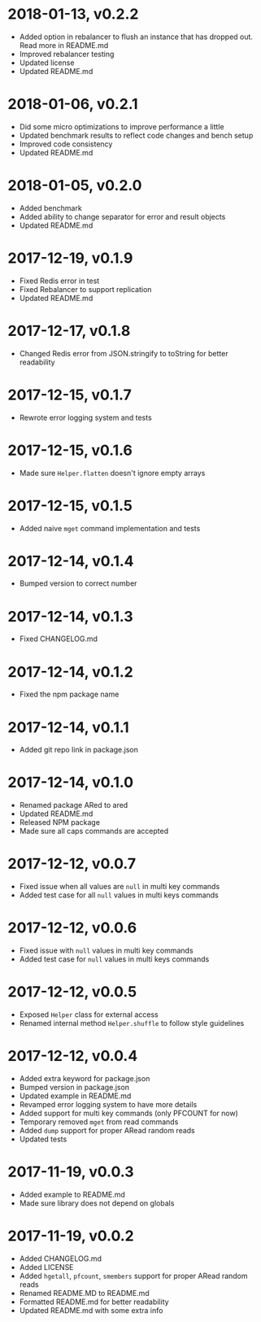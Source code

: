 # 2018-01-13, v0.2.2
* Added option in rebalancer to flush an instance that has dropped out. Read more in README.md
* Improved rebalancer testing
* Updated license 
* Updated README.md

# 2018-01-06, v0.2.1
* Did some micro optimizations to improve performance a little
* Updated benchmark results to reflect code changes and bench setup
* Improved code consistency
* Updated README.md

# 2018-01-05, v0.2.0
* Added benchmark
* Added ability to change separator for error and result objects
* Updated README.md

# 2017-12-19, v0.1.9
* Fixed Redis error in test
* Fixed Rebalancer to support replication
* Updated README.md

# 2017-12-17, v0.1.8
* Changed Redis error from JSON.stringify to toString for better readability

# 2017-12-15, v0.1.7
* Rewrote error logging system and tests

# 2017-12-15, v0.1.6
* Made sure `Helper.flatten` doesn't ignore empty arrays

# 2017-12-15, v0.1.5
* Added naive `mget` command implementation and tests

# 2017-12-14, v0.1.4
* Bumped version to correct number

# 2017-12-14, v0.1.3
* Fixed CHANGELOG.md

# 2017-12-14, v0.1.2
* Fixed the npm package name

# 2017-12-14, v0.1.1
* Added git repo link in package.json

# 2017-12-14, v0.1.0
* Renamed package ARed to ared
* Updated README.md
* Released NPM package
* Made sure all caps commands are accepted

# 2017-12-12, v0.0.7
* Fixed issue when all values are `null` in multi key commands 
* Added test case for all `null` values in multi keys commands

# 2017-12-12, v0.0.6
* Fixed issue with `null` values in multi key commands 
* Added test case for `null` values in multi keys commands

# 2017-12-12, v0.0.5
* Exposed `Helper` class for external access
* Renamed internal method `Helper.shuffle` to follow style guidelines

# 2017-12-12, v0.0.4
* Added extra keyword for package.json
* Bumped version in package.json
* Updated example in README.md
* Revamped error logging system to have more details
* Added support for multi key commands (only PFCOUNT for now)
* Temporary removed `mget` from read commands
* Added `dump` support for proper ARead random reads
* Updated tests

# 2017-11-19, v0.0.3
* Added example to README.md
* Made sure library does not depend on globals

# 2017-11-19, v0.0.2

* Added CHANGELOG.md
* Added LICENSE
* Added `hgetall`, `pfcount`, `smembers` support for proper ARead random reads
* Renamed README.MD to README.md
* Formatted README.md for better readability
* Updated README.md with some extra info